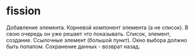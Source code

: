 # fission

Добавление элемента.
Корневой компонент элемента (а не список). В свою очередь он уже решает что показывать. Список, элемент, создание.
Ссылочные элемент (большой пункт). Окно выбора должно быть попапом.
Сохранение данных - возврат назад.
